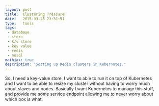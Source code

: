```yaml
---
layout: post
title:  Clustering Treasure
date:   2015-03-25 23:31:51
type:   tools
tags:
 - database
 - store
 - k/v store
 - key value
 - redis
 - nosql
mathjax: true
description: "Setting up Redis clusters in Kubernetes."
---
```

So, I need a key-value store, I want to able to run it on top
of Kubernetes and I want to be able to resize my cluster without
having to worry much about slaves and nodes. Basically I want
Kubernetes to manage this stuff, and provide me some service
endpoint allowing me to never worry about which box is what.
